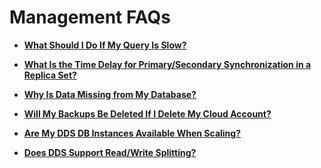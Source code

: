 # Management FAQs<a name="en-us_topic_0045030643"></a>

-   **[What Should I Do If My Query Is Slow?](what-should-i-do-if-my-query-is-slow.md)**  

-   **[What Is the Time Delay for Primary/Secondary Synchronization in a Replica Set?](what-is-the-time-delay-for-primary-secondary-synchronization-in-a-replica-set.md)**  

-   **[Why Is Data Missing from My Database?](why-is-data-missing-from-my-database.md)**  

-   **[Will My Backups Be Deleted If I Delete My Cloud Account?](will-my-backups-be-deleted-if-i-delete-my-cloud-account.md)**  

-   **[Are My DDS DB Instances Available When Scaling?](are-my-dds-db-instances-available-when-scaling.md)**  

-   **[Does DDS Support Read/Write Splitting?](does-dds-support-read-write-splitting.md)**  


